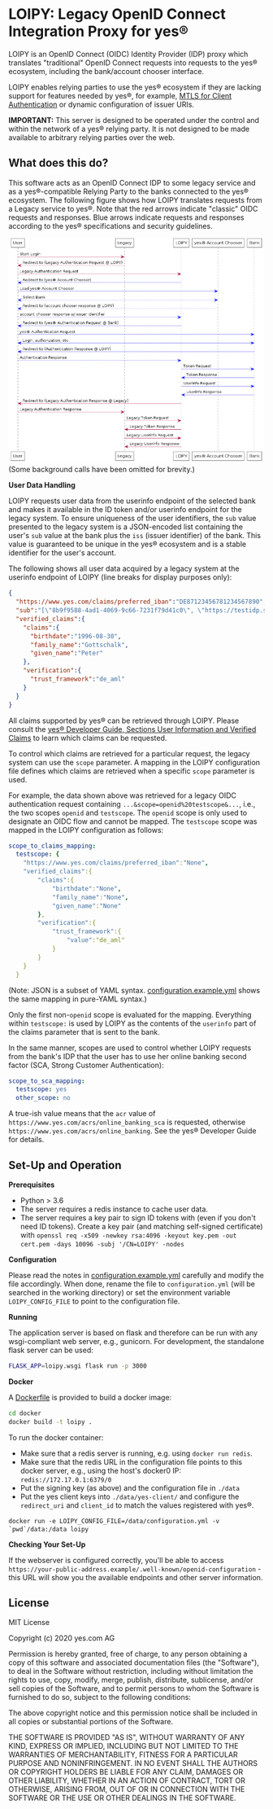 # LOIPY: Legacy OpenID Connect Integration Proxy for yes®

LOIPY is an OpenID Connect (OIDC) Identity Provider (IDP) proxy which translates "traditional" OpenID Connect requests into requests to the yes® ecosystem, including the bank/account chooser interface.

LOIPY enables relying parties to use the yes® ecosystem if they are lacking support for features needed by yes®, for example, [MTLS for Client Authentication](https://tools.ietf.org/html/rfc8705) or dynamic configuration of issuer URIs.

**IMPORTANT:** This server is designed to be operated under the control and within the network of a yes® relying party. It is not designed to be made available to arbitrary relying parties over the web. 

## What does this do?

This software acts as an OpenID Connect IDP to some legacy service and as a yes®-compatible Relying Party to the banks connected to the yes® ecosystem. The following figure shows how LOIPY translates requests from a Legacy service to yes®. Note that the red arrows indicate "classic" OIDC requests and responses. Blue arrows indicate requests and responses according to the yes® specifications and security guidelines.

![Sequence Diagram](./sequence.png)
(Some background calls have been omitted for brevity.)

**User Data Handling**

LOIPY requests user data from the userinfo endpoint of the selected bank and makes it available in the ID token and/or userinfo endpoint for the legacy system. To ensure uniqueness of the user identifiers, the `sub` value presented to the legacy system is a JSON-encoded list containing the user's `sub` value at the bank plus the `iss` (issuer identifier) of the bank.  This value is guaranteed to be unique in the yes® ecosystem and is a stable identifier for the user's account.

The following shows all user data acquired by a legacy system at the userinfo endpoint of LOIPY (line breaks for display purposes only):

```json
{
  "https://www.yes.com/claims/preferred_iban":"DE87123456781234567890",
  "sub":"[\"8b9f9588-4ad1-4069-9c66-7231f79d41c0\", \"https://testidp.sandbox.yes.com/issuer/10000002\"]",
  "verified_claims":{
    "claims":{
      "birthdate":"1996-08-30",
      "family_name":"Gottschalk",
      "given_name":"Peter"
    },
    "verification":{
      "trust_framework":"de_aml"
    }
  }
}
```

All claims supported by yes® can be retrieved through LOIPY. Please consult the [yes® Developer Guide, Sections User Information and Verified Claims](https://yes.com/docs/rp-devguide/latestversion/IDENTITY/#user_information) to learn which claims can be requested. 

To control which claims are retrieved for a particular request, the legacy system can use the `scope` parameter. A mapping in the LOIPY configuration file defines which claims are retrieved when a specific `scope` parameter is used.

For example, the data shown above was retrieved for a legacy OIDC authentication request containing `...&scope=openid%20testscope&...`, i.e., the two scopes `openid` and `testscope`. The `openid` scope is only used to designate an OIDC flow and cannot be mapped. The `testscope` scope was mapped in the LOIPY configuration as follows:

```YAML
scope_to_claims_mapping:
  testscope: {
    "https://www.yes.com/claims/preferred_iban":"None",
    "verified_claims":{
        "claims":{
            "birthdate":"None",
            "family_name":"None",
            "given_name":"None"
        },
        "verification":{
            "trust_framework":{
                "value":"de_aml"
            }
        }
    }
  }
```
(Note: JSON is a subset of YAML syntax. [configuration.example.yml](./configuration.example.yml) shows the same mapping in pure-YAML syntax.)

Only the first non-`openid` scope is evaluated for the mapping. Everything within `testscope:` is used by LOIPY as the contents of the `userinfo` part of the claims parameter that is sent to the bank. 

In the same manner, scopes are used to control whether LOIPY requests from the bank's IDP that the user has to use her online banking second factor (SCA, Strong Customer Authentication):

```YAML
scope_to_sca_mapping:
  testscope: yes
  other_scope: no
```

A true-ish value means that the `acr` value of `https://www.yes.com/acrs/online_banking_sca` is requested, otherwise `https://www.yes.com/acrs/online_banking`. See the yes® Developer Guide for details.

## Set-Up and Operation
**Prerequisites**
 - Python > 3.6
 - The server requires a redis instance to cache user data.
 - The server requires a key pair to sign ID tokens with (even if you don't need ID tokens). Create a key pair (and matching self-signed certificate) with `openssl req -x509 -newkey rsa:4096 -keyout key.pem -out cert.pem -days 10096 -subj '/CN=LOIPY' -nodes`

**Configuration**

Please read the notes in [configuration.example.yml](./configuration.example.yml) carefully and modify the file accordingly. When done, rename the file to `configuration.yml` (will be searched in the working directory) or set the environment variable `LOIPY_CONFIG_FILE` to point to the configuration file.

**Running**

The application server is based on flask and therefore can be run with any wsgi-compliant web server, e.g., gunicorn. For development, the standalone flask server can be used:
```bash
FLASK_APP=loipy.wsgi flask run -p 3000
```

**Docker**

A [Dockerfile](./docker/Dockerfile) is provided to build a docker image:
```bash
cd docker
docker build -t loipy .
```
To run the docker container:
 - Make sure that a redis server is running, e.g. using `docker run redis`.
 - Make sure that the redis URL in the configuration file points to this 
   docker server, e.g., using the host's docker0 IP: `redis://172.17.0.1:6379/0`
 - Put the signing key (as above) and the configuration file in `./data`
 - Put the yes client keys into `./data/yes-client/` and configure the `redirect_uri` and `client_id` to match the values registered with yes®.
```
docker run -e LOIPY_CONFIG_FILE=/data/configuration.yml -v `pwd`/data:/data loipy
```
**Checking Your Set-Up**

If the webserver is configured correctly, you'll be able to access `https://your-public-address.example/.well-known/openid-configuration` - this URL will show you the available endpoints and other server information.

## License

MIT License

Copyright (c) 2020 yes.com AG

Permission is hereby granted, free of charge, to any person obtaining a copy
of this software and associated documentation files (the "Software"), to deal
in the Software without restriction, including without limitation the rights
to use, copy, modify, merge, publish, distribute, sublicense, and/or sell
copies of the Software, and to permit persons to whom the Software is
furnished to do so, subject to the following conditions:

The above copyright notice and this permission notice shall be included in all
copies or substantial portions of the Software.

THE SOFTWARE IS PROVIDED "AS IS", WITHOUT WARRANTY OF ANY KIND, EXPRESS OR
IMPLIED, INCLUDING BUT NOT LIMITED TO THE WARRANTIES OF MERCHANTABILITY,
FITNESS FOR A PARTICULAR PURPOSE AND NONINFRINGEMENT. IN NO EVENT SHALL THE
AUTHORS OR COPYRIGHT HOLDERS BE LIABLE FOR ANY CLAIM, DAMAGES OR OTHER
LIABILITY, WHETHER IN AN ACTION OF CONTRACT, TORT OR OTHERWISE, ARISING FROM,
OUT OF OR IN CONNECTION WITH THE SOFTWARE OR THE USE OR OTHER DEALINGS IN THE
SOFTWARE.
